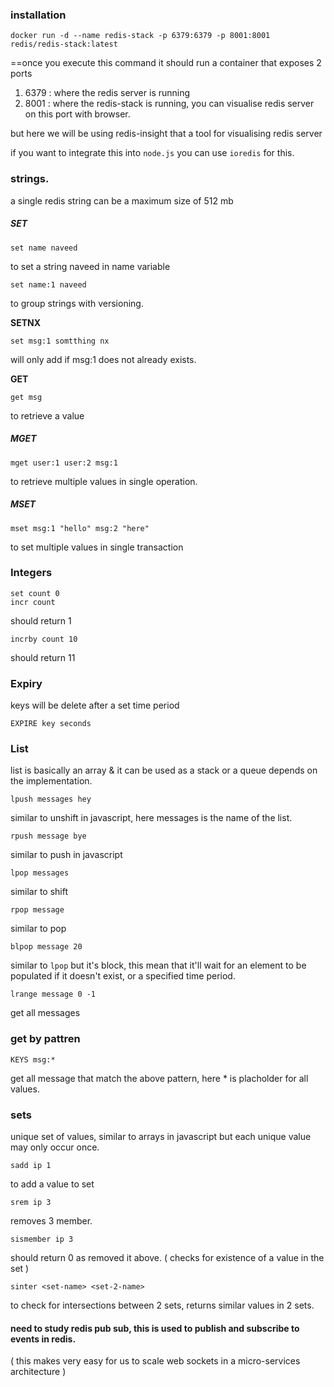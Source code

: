 
### installation 

```
docker run -d --name redis-stack -p 6379:6379 -p 8001:8001 redis/redis-stack:latest
```

==once you execute this command it should run a container that exposes 2 ports 
1. 6379 : where the redis server is running
2. 8001 : where the redis-stack is running, you can visualise redis server on this port with browser.

but here we will be using redis-insight that a tool for visualising redis server

if you want to integrate this into `node.js` you can use `ioredis` for this.

### strings.
a single redis string can be a maximum size of 512 mb
##### SET

```
set name naveed
```
to set a string naveed in name variable
```
set name:1 naveed
```
to group strings with versioning.

**SETNX**

```
set msg:1 somtthing nx
```
will only add if msg:1 does not already exists.

 **GET**

```
get msg
``` 
to retrieve a value

##### MGET

```
mget user:1 user:2 msg:1
```
to retrieve multiple values in single operation.

##### MSET

```
mset msg:1 "hello" msg:2 "here"
```
to set multiple values in single transaction

### Integers

```
set count 0
incr count
```
should return 1
```
incrby count 10
```
should return 11

### Expiry 
keys will be delete after a set time period

```
EXPIRE key seconds
```

### List
list is basically an array & it can be used as a stack or a queue depends on the implementation.

```
lpush messages hey
```
similar to unshift in javascript, here messages is the name of the list.
```
rpush message bye
```
similar to push in javascript
```
lpop messages
```
similar to shift 
```
rpop message
```
similar to pop 
```
blpop message 20
```
similar to `lpop` but it's block, this mean that it'll wait for an element to be populated if it doesn't exist, or a specified time period.
```
lrange message 0 -1
```
get all messages


### get by pattren 
```
KEYS msg:*
```
get all message that match the above pattern, here * is placholder for all values.


### sets
unique set of values, similar to arrays in javascript but each unique value may only occur once.

```
sadd ip 1
```
to add a value to set
```
srem ip 3
```
removes 3 member.
```
sismember ip 3
```
should return 0 as removed it above. ( checks for existence of a value in the set )
```
sinter <set-name> <set-2-name>
```
to check for intersections between 2 sets, returns similar values in 2 sets.


#### need to study redis pub sub, this is used to publish and subscribe to events in redis.
( this makes very easy for us to scale web sockets in a micro-services architecture ) 


